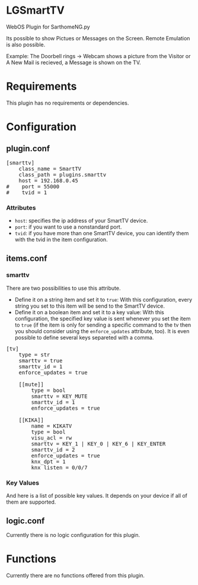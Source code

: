 # LGSmartTV
WebOS Plugin for SarthomeNG.py

Its possible to show Pictues or Messages on the Screen.
Remote Emulation is also possible.

Example:
The Doorbell rings -> Webcam shows a picture from the Visitor
or
A New Mail is recieved, a Message is shown on the TV.

# Requirements
This plugin has no requirements or dependencies.

# Configuration

## plugin.conf
<pre>
[smarttv]
    class_name = SmartTV
    class_path = plugins.smarttv
    host = 192.168.0.45
#    port = 55000
#    tvid = 1
</pre>

### Attributes
  * `host`: specifies the ip address of your SmartTV device.
  * `port`: if you want to use a nonstandard port.
  * `tvid`: if you have more than one SmartTV device, you can identify them with the tvid in the item configuration.

## items.conf

### smarttv
There are two possibilities to use this attribute. 
  * Define it on a string item and set it to `true`: With this configuration, every string you set to this item will be send to the SmartTV device.
  * Define it on a boolean item and set it to a key value: With this configuration, the specified key value is sent whenever you set the item to `true` (if the item is only for sending a specific command to the tv then you should consider using the `enforce_updates` attribute, too). It is even possible to define several keys separeted with a comma.

<pre>
[tv]
    type = str
    smarttv = true
    smarttv_id = 1
    enforce_updates = true

    [[mute]]
        type = bool
        smarttv = KEY_MUTE
        smarttv_id = 1
        enforce_updates = true

    [[KIKA]]
        name = KIKATV
        type = bool
        visu_acl = rw
        smarttv = KEY_1 | KEY_0 | KEY_6 | KEY_ENTER
        smarttv_id = 2
        enforce_updates = true
        knx_dpt = 1
        knx_listen = 0/0/7
</pre>

### Key Values
And here is a list of possible key values. It depends on your device if all of them are supported.

## logic.conf

Currently there is no logic configuration for this plugin.

# Functions

Currently there are no functions offered from this plugin.


